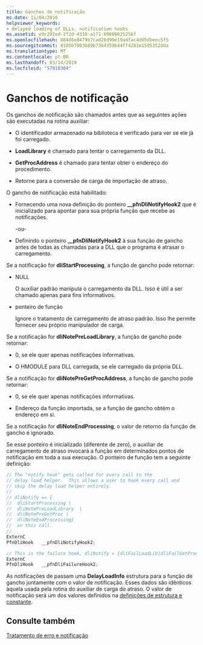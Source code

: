```yaml
---
title: Ganchos de notificação
ms.date: 11/04/2016
helpviewer_keywords:
- delayed loading of DLLs, notification hooks
ms.assetid: e9c291ed-2f2d-4319-a171-09800625256f
ms.openlocfilehash: 884d8e8479b7cad28d99e19adfac4d05dbeec5f5
ms.sourcegitcommit: 8105b7003b89b73b4359644ff4281e1595352dda
ms.translationtype: MT
ms.contentlocale: pt-BR
ms.lasthandoff: 03/14/2019
ms.locfileid: "57818304"
---
```

# <a name="notification-hooks"></a>Ganchos de notificação

Os ganchos de notificação são chamados antes que as seguintes ações são executadas na rotina auxiliar:

- O identificador armazenado na biblioteca é verificado para ver se ele já foi carregado.

- **LoadLibrary** é chamado para tentar o carregamento da DLL.

- **GetProcAddress** é chamado para tentar obter o endereço do procedimento.

- Retorne para a conversão de carga de importação de atraso.

O gancho de notificação está habilitado:

- Fornecendo uma nova definição do ponteiro **__pfnDliNotifyHook2** que é inicializado para apontar para sua própria função que recebe as notificações.

   \-ou-

- Definindo o ponteiro **__pfnDliNotifyHook2** à sua função de gancho antes de todas as chamadas para a DLL que o programa é atrasar o carregamento.

Se a notificação for **dliStartProcessing**, a função de gancho pode retornar:

- NULL

   O auxiliar padrão manipula o carregamento da DLL. Isso é útil a ser chamado apenas para fins informativos.

- ponteiro de função

   Ignore o tratamento de carregamento de atraso padrão. Isso lhe permite fornecer seu próprio manipulador de carga.

Se a notificação for **dliNotePreLoadLibrary**, a função de gancho pode retornar:

- 0, se ele quer apenas notificações informativas.

- O HMODULE para DLL carregada, se ele carregado da própria DLL.

Se a notificação for **dliNotePreGetProcAddress**, a função de gancho pode retornar:

- 0, se ele quer apenas notificações informativas.

- Endereço da função importada, se a função de gancho obtém o endereço em si.

Se a notificação for **dliNoteEndProcessing**, o valor de retorno da função de gancho é ignorado.

Se esse ponteiro é inicializado (diferente de zero), o auxiliar de carregamento de atraso invocará a função em determinados pontos de notificação em toda a sua execução. O ponteiro de função tem a seguinte definição:

```C
// The "notify hook" gets called for every call to the
// delay load helper.  This allows a user to hook every call and
// skip the delay load helper entirely.
//
// dliNotify == {
//  dliStartProcessing |
//  dliNotePreLoadLibrary  |
//  dliNotePreGetProc |
//  dliNoteEndProcessing}
//  on this call.
//
ExternC
PfnDliHook   __pfnDliNotifyHook2;

// This is the failure hook, dliNotify = {dliFailLoadLib|dliFailGetProc}
ExternC
PfnDliHook   __pfnDliFailureHook2;
```

As notificações de passam uma **DelayLoadInfo** estrutura para a função de gancho juntamente com o valor de notificação. Esses dados são idênticos àquela usada pela rotina do auxiliar de carga do atraso. O valor de notificação será um dos valores definidos na [definições de estrutura e constante](structure-and-constant-definitions.md).

## <a name="see-also"></a>Consulte também

[Tratamento de erro e notificação](error-handling-and-notification.md)
